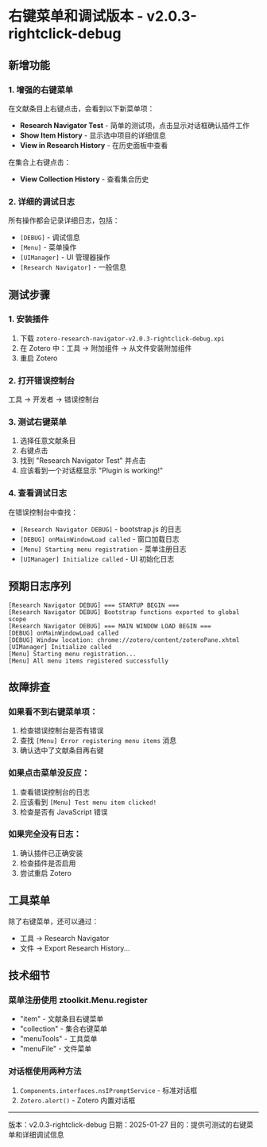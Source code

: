 # 右键菜单和调试版本 - v2.0.3-rightclick-debug

## 新增功能

### 1. 增强的右键菜单
在文献条目上右键点击，会看到以下新菜单项：
- **Research Navigator Test** - 简单的测试项，点击显示对话框确认插件工作
- **Show Item History** - 显示选中项目的详细信息
- **View in Research History** - 在历史面板中查看

在集合上右键点击：
- **View Collection History** - 查看集合历史

### 2. 详细的调试日志
所有操作都会记录详细日志，包括：
- `[DEBUG]` - 调试信息
- `[Menu]` - 菜单操作
- `[UIManager]` - UI 管理器操作
- `[Research Navigator]` - 一般信息

## 测试步骤

### 1. 安装插件
1. 下载 `zotero-research-navigator-v2.0.3-rightclick-debug.xpi`
2. 在 Zotero 中：工具 → 附加组件 → 从文件安装附加组件
3. 重启 Zotero

### 2. 打开错误控制台
工具 → 开发者 → 错误控制台

### 3. 测试右键菜单
1. 选择任意文献条目
2. 右键点击
3. 找到 "Research Navigator Test" 并点击
4. 应该看到一个对话框显示 "Plugin is working!"

### 4. 查看调试日志
在错误控制台中查找：
- `[Research Navigator DEBUG]` - bootstrap.js 的日志
- `[DEBUG] onMainWindowLoad called` - 窗口加载日志
- `[Menu] Starting menu registration` - 菜单注册日志
- `[UIManager] Initialize called` - UI 初始化日志

## 预期日志序列

```
[Research Navigator DEBUG] === STARTUP BEGIN ===
[Research Navigator DEBUG] Bootstrap functions exported to global scope
[Research Navigator DEBUG] === MAIN WINDOW LOAD BEGIN ===
[DEBUG] onMainWindowLoad called
[DEBUG] Window location: chrome://zotero/content/zoteroPane.xhtml
[UIManager] Initialize called
[Menu] Starting menu registration...
[Menu] All menu items registered successfully
```

## 故障排查

### 如果看不到右键菜单项：
1. 检查错误控制台是否有错误
2. 查找 `[Menu] Error registering menu items` 消息
3. 确认选中了文献条目再右键

### 如果点击菜单没反应：
1. 查看错误控制台的日志
2. 应该看到 `[Menu] Test menu item clicked!`
3. 检查是否有 JavaScript 错误

### 如果完全没有日志：
1. 确认插件已正确安装
2. 检查插件是否启用
3. 尝试重启 Zotero

## 工具菜单

除了右键菜单，还可以通过：
- 工具 → Research Navigator
- 文件 → Export Research History...

## 技术细节

### 菜单注册使用 ztoolkit.Menu.register
- "item" - 文献条目右键菜单
- "collection" - 集合右键菜单
- "menuTools" - 工具菜单
- "menuFile" - 文件菜单

### 对话框使用两种方法
1. `Components.interfaces.nsIPromptService` - 标准对话框
2. `Zotero.alert()` - Zotero 内置对话框

---
版本：v2.0.3-rightclick-debug
日期：2025-01-27
目的：提供可测试的右键菜单和详细调试信息
